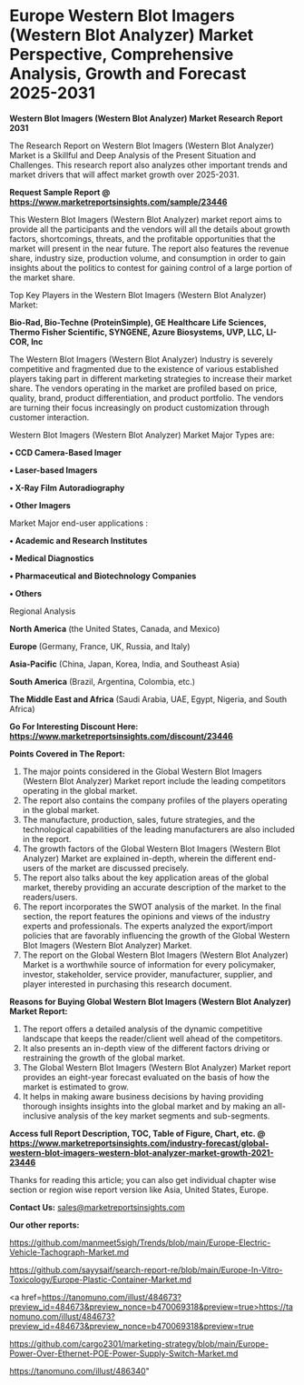 # Europe Western Blot Imagers (Western Blot Analyzer) Market Perspective, Comprehensive Analysis, Growth and Forecast 2025-2031

<strong>Western Blot Imagers (Western Blot Analyzer) Market Research Report 2031</strong>

The Research Report on Western Blot Imagers (Western Blot Analyzer) Market is a Skillful and Deep Analysis of the Present Situation and Challenges. This research report also analyzes other important trends and market drivers that will affect market growth over 2025-2031.

<strong>Request Sample Report @ <a href=https://www.marketreportsinsights.com/sample/23446>https://www.marketreportsinsights.com/sample/23446</a></strong>

This Western Blot Imagers (Western Blot Analyzer) market report aims to provide all the participants and the vendors will all the details about growth factors, shortcomings, threats, and the profitable opportunities that the market will present in the near future. The report also features the revenue share, industry size, production volume, and consumption in order to gain insights about the politics to contest for gaining control of a large portion of the market share.

Top Key Players in the Western Blot Imagers (Western Blot Analyzer) Market:

<strong>Bio-Rad, Bio-Techne (ProteinSimple), GE Healthcare Life Sciences, Thermo Fisher Scientific, SYNGENE, Azure Biosystems, UVP, LLC, LI-COR, Inc</strong>

The Western Blot Imagers (Western Blot Analyzer) Industry is severely competitive and fragmented due to the existence of various established players taking part in different marketing strategies to increase their market share. The vendors operating in the market are profiled based on price, quality, brand, product differentiation, and product portfolio. The vendors are turning their focus increasingly on product customization through customer interaction.

Western Blot Imagers (Western Blot Analyzer) Market Major Types are:

<strong>• CCD Camera-Based Imager

• Laser-based Imagers

• X-Ray Film Autoradiography

• Other Imagers</strong>

Market Major end-user applications :

<strong>• Academic and Research Institutes

• Medical Diagnostics

• Pharmaceutical and Biotechnology Companies

• Others</strong>

Regional Analysis

</u><strong><b>North America</b></strong> (the United States, Canada, and Mexico)

<strong><b>Europe </b></strong>(Germany, France, UK, Russia, and Italy)

<strong><b>Asia-Pacific</b></strong> (China, Japan, Korea, India, and Southeast Asia)

<strong><b>South America</b></strong> (Brazil, Argentina, Colombia, etc.)

<strong><b>The Middle East and Africa</b></strong> (Saudi Arabia, UAE, Egypt, Nigeria, and South Africa)

<strong>Go For Interesting Discount Here: <a href=https://www.marketreportsinsights.com/discount/23446>https://www.marketreportsinsights.com/discount/23446</a></strong>

<strong>Points Covered in The Report:</strong>
<ol>
  <li>The major points considered in the Global Western Blot Imagers (Western Blot Analyzer) Market report include the leading competitors operating in the global market.</li>
  <li>The report also contains the company profiles of the players operating in the global market.</li>
  <li>The manufacture, production, sales, future strategies, and the technological capabilities of the leading manufacturers are also included in the report.</li>
  <li>The growth factors of the Global Western Blot Imagers (Western Blot Analyzer) Market are explained in-depth, wherein the different end-users of the market are discussed precisely.</li>
  <li>The report also talks about the key application areas of the global market, thereby providing an accurate description of the market to the readers/users.</li>
  <li>The report incorporates the SWOT analysis of the market. In the final section, the report features the opinions and views of the industry experts and professionals. The experts analyzed the export/import policies that are favorably influencing the growth of the Global Western Blot Imagers (Western Blot Analyzer) Market.</li>
  <li>The report on the Global Western Blot Imagers (Western Blot Analyzer) Market is a worthwhile source of information for every policymaker, investor, stakeholder, service provider, manufacturer, supplier, and player interested in purchasing this research document.</li>
</ol>
<strong>Reasons for Buying Global Western Blot Imagers (Western Blot Analyzer) Market Report:</strong>

<ol>
  <li>The report offers a detailed analysis of the dynamic competitive landscape that keeps the reader/client well ahead of the competitors.</li>
  <li>It also presents an in-depth view of the different factors driving or restraining the growth of the global market.</li>
  <li>The Global Western Blot Imagers (Western Blot Analyzer) Market report provides an eight-year forecast evaluated on the basis of how the market is estimated to grow.</li>
  <li>It helps in making aware business decisions by having providing thorough insights insights into the global market and by making an all-inclusive analysis of the key market segments and sub-segments.</li>
</ol>
<strong>Access full Report Description, TOC, Table of Figure, Chart, etc. @ <a href=https://www.marketreportsinsights.com/industry-forecast/global-western-blot-imagers-western-blot-analyzer-market-growth-2021-23446>https://www.marketreportsinsights.com/industry-forecast/global-western-blot-imagers-western-blot-analyzer-market-growth-2021-23446</a></strong>


Thanks for reading this article; you can also get individual chapter wise section or region wise report version like Asia, United States, Europe.

<strong>Contact Us:</strong>
sales@marketreportsinsights.com

<strong>Our other reports:</strong>

<a href=https://github.com/manmeet5sigh/Trends/blob/main/Europe-Electric-Vehicle-Tachograph-Market.md>https://github.com/manmeet5sigh/Trends/blob/main/Europe-Electric-Vehicle-Tachograph-Market.md</a>

<a href=https://github.com/sayysaif/search-report-re/blob/main/Europe-In-Vitro-Toxicology/Europe-Plastic-Container-Market.md>https://github.com/sayysaif/search-report-re/blob/main/Europe-In-Vitro-Toxicology/Europe-Plastic-Container-Market.md</a>

<a href=https://tanomuno.com/illust/484673?preview_id=484673&preview_nonce=b470069318&preview=true>https://tanomuno.com/illust/484673?preview_id=484673&preview_nonce=b470069318&preview=true</a>

<a href=https://github.com/cargo2301/marketing-strategy/blob/main/Europe-Power-Over-Ethernet-POE-Power-Supply-Switch-Market.md>https://github.com/cargo2301/marketing-strategy/blob/main/Europe-Power-Over-Ethernet-POE-Power-Supply-Switch-Market.md</a>

<a href=https://tanomuno.com/illust/486340>https://tanomuno.com/illust/486340</a>"
